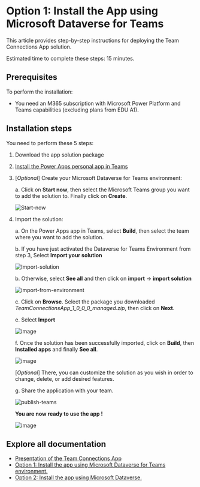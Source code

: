 # Option 1: Install the App using Microsoft Dataverse for Teams

This article provides step-by-step instructions for deploying the Team Connections App solution.

Estimated time to complete these steps: 15 minutes.

## Prerequisites
To perform the installation:

 - You need an M365 subscription with Microsoft Power Platform and Teams
   capabilities (excluding plans from EDU A1).

## Installation steps
You need to perform these 5 steps: 
 1. Download the app solution package
 2. [Install the Power Apps personal app in Teams](https://docs.microsoft.com/en-us/powerapps/teams/install-personal-app)
 3. [*Optional*] Create your Microsoft Dataverse for Teams environment:
 
    a.	Click on **Start now**, then select the Microsoft Teams group you want to add the solution to. Finally click on **Create**.
    
    ![Start-now](https://user-images.githubusercontent.com/119928725/208417217-66e6ce1f-67f1-4abc-93ed-ceeacb78eb9b.PNG)


4.	Import the solution:

    a.	On the Power Apps app in Teams, select **Build**, then select the team where you want to add the solution.
    
    b.	If you have just activated the Dataverse for Teams Environment from step 3, Select **Import your solution**

    ![Import-solution](https://user-images.githubusercontent.com/119928725/208418478-dcaf1803-d1b9-496d-a1e5-2e3742d9d8ed.png) 

    b.  Otherwise, select **See all** and then click on **import** -> **import solution**

    ![import-from-environment](https://user-images.githubusercontent.com/119928725/208419572-5bd0cdf8-bdc4-4d1c-b30e-8770fb407941.png)

    c.	Click on **Browse**. Select the package you downloaded *TeamConnectionsApp_1_0_0_0_managed.zip*, then click on **Next**.

    e.	Select **Import**
    
    ![image](https://user-images.githubusercontent.com/119928725/208420086-d3166dbf-d56e-431d-aacb-06f48c441869.png)

    f.	Once the solution has been successfully imported, click on **Build**, then **Installed apps** and finally **See all**.

    ![image](https://user-images.githubusercontent.com/119928725/208421235-902e1348-1e53-4593-bc84-bd8c186806dd.png)
    
    [*Optional*] There, you can customize the solution as you wish in order to change, delete, or add desired features.

    g.	Share the application with your team.

    ![publish-teams](https://user-images.githubusercontent.com/119928725/208458828-2935d546-7085-49b7-b017-477c2edec7c7.png)

    **You are now ready to use the app !** 

    ![image](https://user-images.githubusercontent.com/119928725/208460985-529143b2-361d-4018-8eea-d95b16a25133.png)
    



## Explore all documentation

- [Presentation of the Team Connections App](/README.md)
- [Option 1: Install the app using Microsoft Dataverse for Teams environment.](/Option1%3A%20Install%20with%20Dataverse%20for%20Teams.md)
- [Option 2: Install the app using Microsoft Dataverse.](/Option2%3A%20Install%20with%20Microsoft%20Dataverse.md)
